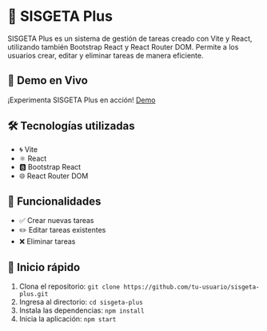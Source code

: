 # 🚀 SISGETA Plus

SISGETA Plus es un sistema de gestión de tareas creado con Vite y React, utilizando también Bootstrap React y React Router DOM. Permite a los usuarios crear, editar y eliminar tareas de manera eficiente.

## 🚀 Demo en Vivo

¡Experimenta SISGETA Plus en acción! [Demo](https://bit.ly/47Kdd6u)

## 🛠️ Tecnologías utilizadas
- 🌀 Vite
- ⚛️ React
- 🅱️ Bootstrap React
- 🌐 React Router DOM

## 📄 Funcionalidades

- ✅ Crear nuevas tareas
- ✏️ Editar tareas existentes
- ❌ Eliminar tareas

## 🏁 Inicio rápido

1. Clona el repositorio: `git clone https://github.com/tu-usuario/sisgeta-plus.git`
2. Ingresa al directorio: `cd sisgeta-plus`
3. Instala las dependencias: `npm install`
4. Inicia la aplicación: `npm start`
